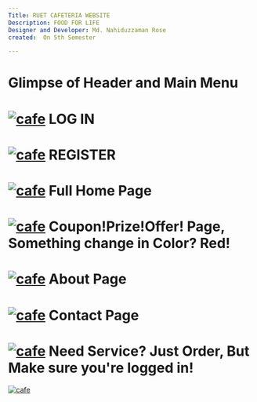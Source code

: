 ```yaml
---
Title: RUET CAFETERIA WEBSITE
Description: FOOD FOR LIFE 
Designer and Developer: Md. Nahiduzzaman Rose
created:  On 5th Semester

---
```

Glimpse of Header and Main Menu
=========
[![cafe](https://cloud.githubusercontent.com/assets/12976221/11995326/02c43166-aa79-11e5-875e-7530fe1a3aac.JPG)](#features)
LOG IN
=========
[![cafe](https://cloud.githubusercontent.com/assets/12976221/11995675/ebb56c28-aa7e-11e5-83f1-ad65c989b0bd.jpg)](#features)
REGISTER
=========
[![cafe](https://cloud.githubusercontent.com/assets/12976221/11995556/17cde832-aa7d-11e5-9e7e-ff6db5f171ca.jpg)](#features)
Full Home Page
=========
[![cafe](https://cloud.githubusercontent.com/assets/12976221/11995475/4ad82906-aa7b-11e5-9278-fb9b021b7e53.jpg)](#features)
Coupon!Prize!Offer! Page, Something change in Color? Red!
=========
[![cafe](https://cloud.githubusercontent.com/assets/12976221/11995719/d6515bd4-aa7f-11e5-8799-cf5e46549868.jpg)](#features)
About Page
=========
[![cafe](https://cloud.githubusercontent.com/assets/12976221/11995608/beec4f0a-aa7d-11e5-9a1b-edf4d477ac24.jpg)](#features)
Contact Page
=========
[![cafe](https://cloud.githubusercontent.com/assets/12976221/11995698/7c3c25b6-aa7f-11e5-9c08-bbe208f64b9f.jpg)](#features)
Need Service? Just Order, But Make sure you're logged in!
=========
[![cafe](https://cloud.githubusercontent.com/assets/12976221/11995757/9836962e-aa80-11e5-8907-ff357e6eb3b7.jpg)](#features)


